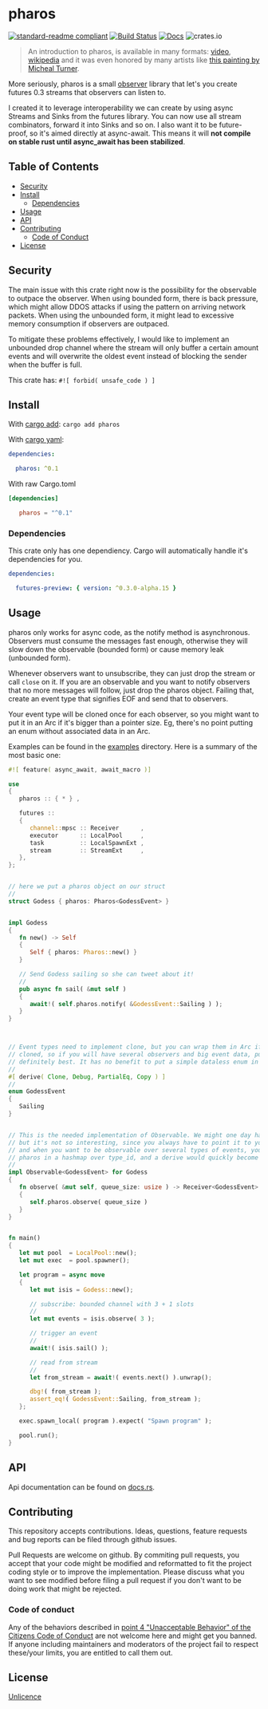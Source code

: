 # pharos

[![standard-readme compliant](https://img.shields.io/badge/readme%20style-standard-brightgreen.svg?style=flat-square)](https://github.com/RichardLitt/standard-readme)
[![Build Status](https://api.travis-ci.org/najamelan/pharos.svg?branch=master)](https://travis-ci.org/najamelan/pharos)
[![Docs](https://docs.rs/pharos/badge.svg)](https://docs.rs/pharos)
![crates.io](https://img.shields.io/crates/v/pharos.svg)

> An introduction to pharos, is available in many formats: [video](https://youtu.be/BAzsxW-nxh8), [wikipedia](https://en.wikipedia.org/wiki/Lighthouse_of_Alexandria) and it was even honored by many artists like [this painting by Micheal Turner](http://omeka.wustl.edu/omeka/files/original/2694d12580166e77d40afd37b492a78e.jpg).

More seriously, pharos is a small [observer](https://en.wikipedia.org/wiki/Observer_pattern) library that let's you create futures 0.3 streams that observers can listen to.

I created it to leverage interoperability we can create by using async Streams and Sinks from the futures library. You can now use all stream combinators, forward it into Sinks and so on. I also want it to be future-proof, so it's aimed directly at async-await. This means it will **not compile on stable rust until async_await has been stabilized**.

## Table of Contents

- [Security](#security)
- [Install](#install)
  - [Dependencies](#dependencies)
- [Usage](#usage)
- [API](#api)
- [Contributing](#contributing)
  - [Code of Conduct](#code-of-conduct)
- [License](#license)

## Security

The main issue with this crate right now is the possibility for the observable to outpace the observer. When using bounded form, there is back pressure, which might allow DDOS attacks if using the pattern on arriving network packets. When using the unbounded form, it might lead to excessive memory consumption if observers are outpaced.

To mitigate these problems effectively, I would like to implement an unbounded drop channel where the stream will only buffer a certain amount events and will overwrite the oldest event instead of blocking the sender when the buffer is full.

This crate has: `#![ forbid( unsafe_code ) ]`


## Install

With [cargo add](https://github.com/killercup/cargo-edit):
`cargo add pharos`

With [cargo yaml](https://gitlab.com/storedbox/cargo-yaml):
```yaml
dependencies:

  pharos: ^0.1
```

With raw Cargo.toml
```toml
[dependencies]

   pharos = "^0.1"
```

### Dependencies

This crate only has one dependiency. Cargo will automatically handle it's dependencies for you.

```yaml
dependencies:

  futures-preview: { version: ^0.3.0-alpha.15 }
```

## Usage

pharos only works for async code, as the notify method is asynchronous. Observers must consume the messages
fast enough, otherwise they will slow down the observable (bounded form) or cause memory leak (unbounded form).

Whenever observers want to unsubscribe, they can just drop the stream or call `close` on it. If you are an observable and you want to notify observers that no more messages will follow, just drop the pharos object. Failing that, create an event type that signifies EOF and send that to observers.

Your event type will be cloned once for each observer, so you might want to put it in an Arc if it's bigger than a pointer size. Eg, there's no point putting an enum without associated data in an Arc.

Examples can be found in the [examples](https://github.com/najamelan/pharos/tree/master/examples) directory. Here is a summary of the most basic one:

```rust
#![ feature( async_await, await_macro )]

use
{
   pharos :: { * } ,

   futures ::
   {
      channel::mpsc :: Receiver      ,
      executor      :: LocalPool     ,
      task          :: LocalSpawnExt ,
      stream        :: StreamExt     ,
   },
};


// here we put a pharos object on our struct
//
struct Godess { pharos: Pharos<GodessEvent> }


impl Godess
{
   fn new() -> Self
   {
      Self { pharos: Pharos::new() }
   }

   // Send Godess sailing so she can tweet about it!
   //
   pub async fn sail( &mut self )
   {
      await!( self.pharos.notify( &GodessEvent::Sailing ) );
   }
}



// Event types need to implement clone, but you can wrap them in Arc if not. Also they will be
// cloned, so if you will have several observers and big event data, putting them in an Arc is
// definitely best. It has no benefit to put a simple dataless enum in an Arc though.
//
#[ derive( Clone, Debug, PartialEq, Copy ) ]
//
enum GodessEvent
{
   Sailing
}


// This is the needed implementation of Observable. We might one day have a derive for this,
// but it's not so interesting, since you always have to point it to your pharos object,
// and when you want to be observable over several types of events, you might want to keep
// pharos in a hashmap over type_id, and a derive would quickly become a mess.
//
impl Observable<GodessEvent> for Godess
{
   fn observe( &mut self, queue_size: usize ) -> Receiver<GodessEvent>
   {
      self.pharos.observe( queue_size )
   }
}


fn main()
{
   let mut pool  = LocalPool::new();
   let mut exec  = pool.spawner();

   let program = async move
   {
      let mut isis = Godess::new();

      // subscribe: bounded channel with 3 + 1 slots
      //
      let mut events = isis.observe( 3 );

      // trigger an event
      //
      await!( isis.sail() );

      // read from stream
      //
      let from_stream = await!( events.next() ).unwrap();

      dbg!( from_stream );
      assert_eq!( GodessEvent::Sailing, from_stream );
   };

   exec.spawn_local( program ).expect( "Spawn program" );

   pool.run();
}
```


## API

Api documentation can be found on [docs.rs](https://docs.rs/pharos).


## Contributing

This repository accepts contributions. Ideas, questions, feature requests and bug reports can be filed through github issues.

Pull Requests are welcome on github. By commiting pull requests, you accept that your code might be modified and reformatted to fit the project coding style or to improve the implementation. Please discuss what you want to see modified before filing a pull request if you don't want to be doing work that might be rejected.


### Code of conduct

Any of the behaviors described in [point 4 "Unacceptable Behavior" of the Citizens Code of Conduct](http://citizencodeofconduct.org/#unacceptable-behavior) are not welcome here and might get you banned. If anyone including maintainers and moderators of the project fail to respect these/your limits, you are entitled to call them out.

## License

[Unlicence](https://unlicense.org/)
